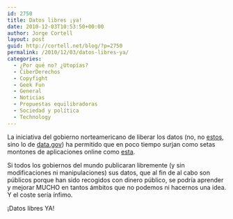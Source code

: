 ```yaml
---
id: 2750
title: Datos libres ¡ya!
date: 2010-12-03T10:53:50+00:00
author: Jorge Cortell
layout: post
guid: http://cortell.net/blog/?p=2750
permalink: /2010/12/03/datos-libres-ya/
categories:
  - ¿Por qué no? ¿Utopías?
  - CiberDerechos
  - Copyfight
  - Geek Fun
  - General
  - Noticias
  - Propuestas equilibradoras
  - Sociedad y polí­tica
  - Technology
---
```

La iniciativa del gobierno norteamericano de liberar los datos (no, no <a title="http://cablegate.wikileaks.org/" href="http://cablegate.wikileaks.org/" target="_blank">estos</a>, sino lo de <a title="http://www.data.gov/" href="http://www.data.gov/" target="_blank">data.gov</a>) ha permitido que en poco tiempo surjan como setas montones de aplicaciones online como <a title="https://analyzethe.us/" href="https://analyzethe.us/" target="_blank">esta</a>.

Si todos los gobiernos del mundo publicaran libremente (y sin modificaciones ni manipulaciones) sus datos, que al fin de al cabo son públicos porque han sido recogidos con dinero público, se podría aprender y mejorar MUCHO en tantos ámbitos que no podemos ni hacernos una idea. Y el coste sería ínfimo.

¡Datos libres YA!